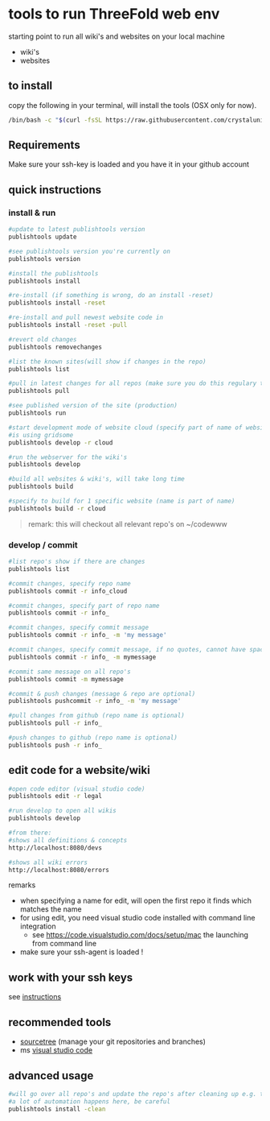 # tools to run ThreeFold web env

starting point to run all wiki's and websites on your local machine

- wiki's
- websites

## to install

copy the following in your terminal, will install the tools (OSX only for now).

```bash
/bin/bash -c "$(curl -fsSL https://raw.githubusercontent.com/crystaluniverse/publishtools/master/scripts/install.sh)"
```

## Requirements

Make sure your ssh-key is loaded and you have it in your github account

## quick instructions

### install & run

```bash
#update to latest publishtools version
publishtools update

#see publishtools version you're currently on
publishtools version

#install the publishtools
publishtools install

#re-install (if something is wrong, do an install -reset)
publishtools install -reset

#re-install and pull newest website code in
publishtools install -reset -pull

#revert old changes
publishtools removechanges

#list the known sites(will show if changes in the repo)
publishtools list

#pull in latest changes for all repos (make sure you do this regulary to avoid conflicts)
publishtools pull

#see published version of the site (production)
publishtools run

#start development mode of website cloud (specify part of name of website is good enough)
#is using gridsome
publishtools develop -r cloud

#run the webserver for the wiki's
publishtools develop

#build all websites & wiki's, will take long time
publishtools build

#specify to build for 1 specific website (name is part of name)
publishtools build -r cloud
```

> remark: this will checkout all relevant repo's on ~/codewww <BR>

### develop / commit

```bash
#list repo's show if there are changes
publishtools list

#commit changes, specify repo name
publishtools commit -r info_cloud

#commit changes, specify part of repo name
publishtools commit -r info_

#commit changes, specify commit message
publishtools commit -r info_ -m 'my message'

#commit changes, specify commit message, if no quotes, cannot have spaces then
publishtools commit -r info_ -m mymessage

#commit same message on all repo's
publishtools commit -m mymessage

#commit & push changes (message & repo are optional)
publishtools pushcommit -r info_ -m 'my message'

#pull changes from github (repo name is optional)
publishtools pull -r info_

#push changes to github (repo name is optional)
publishtools push -r info_
```

## edit code for a website/wiki

```bash
#open code editor (visual studio code)
publishtools edit -r legal

#run develop to open all wikis
publishtools develop

#from there:
#shows all definitions & concepts
http://localhost:8080/devs

#shows all wiki errors
http://localhost:8080/errors  

```

remarks

- when specifying a name for edit, will open the first repo it finds which matches the name
- for using edit, you need visual studio code installed with command line integration
  - see https://code.visualstudio.com/docs/setup/mac the launching from command line
- make sure your ssh-agent is loaded !

## work with your ssh keys

see [instructions](docs/sshkey.md)

## recommended tools

- [sourcetree](https://www.sourcetreeapp.com/) (manage your git repositories and branches)
- ms [visual studio code](https://code.visualstudio.com/)

## advanced usage

```bash
#will go over all repo's and update the repo's after cleaning up e.g. the wiki's
#a lot of automation happens here, be careful
publishtools install -clean
```
